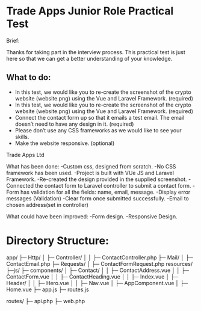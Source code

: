 # Trade Apps Junior Role Practical Test

Brief:

Thanks for taking part in the interview process. This practical test is just here so that we can
get a better understanding of your knowledge.

## What to do:
- In this test, we would like you to re-create the screenshot of the crypto website (website.png) using the Vue and Laravel Framework. (required)
- In this test, we would like you to re-create the screenshot of the crypto website
(website.png) using the Vue and Laravel Framework. (required)
- Connect the contact form up so that it emails a test email. The email doesn’t need to
have any design in it. (required)
- Please don’t use any CSS frameworks as we would like to see your skills.
- Make the website responsive. (optional)

Trade Apps Ltd

What has been done:
-Custom css, designed from scratch.
-No CSS framework has been used.
-Project is built with VUe JS and Laravel Framework.
-Re-created the design provided in the supplied screenshot.
-Connected the contact form to Laravel controller to submit a contact form.
-Form has validation for all the fields: name, email, message.
-Display error messages (Validation)
-Clear form once submitted successfully.
-Email to chosen address(set in controller)

What could have been improved:
-Form design.
-Responsive Design.

# Directory Structure:

app/
├─ Http/
│  ├─ Controller/
│  │  ├─ ContactController.php
├─ Mail/
│  ├─ ContactEmail.php
├─ Requests/
│  ├─ ContactFormRequest.php
resources/
├─js/
├─ components/
│  ├─ Contact/
│  │  ├─ ContactAddress.vue
│  │  ├─ ContactForm.vue
│  │  ├─ ContactHeading.vue
│  │  ├─ Index.vue
│  ├─ Header/
│  │  ├─ Hero.vue
│  │  ├─ Nav.vue
│  ├─ AppComponent.vue
│  ├─ Home.vue
├─ app.js
├─ routes.js

routes/
├─ api.php
├─ web.php




